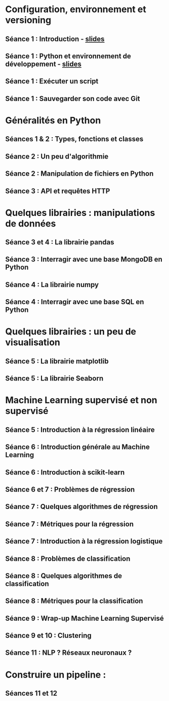 

# Configuration, environnement et versioning 
## Séance 1 : Introduction - [slides](https://selimmmm.github.io/hetic_m1_csb_public/introduction_m1_csb.pdf)
## Séance 1 : Python et environnement de développement - [slides](https://selimmmm.github.io/hetic_pmd_maths_public/m1_csb_01_python_et_env.pdf)
## Séance 1 : Exécuter un script
## Séance 1 : Sauvegarder son code avec Git
    
# Généralités en Python
## Séances 1 & 2 : Types, fonctions et classes
## Séance 2 : Un peu d'algorithmie
## Séance 2 : Manipulation de fichiers en Python
## Séance 3 : API et requêtes HTTP
   
# Quelques librairies : manipulations de données
## Séance 3 et 4 : La librairie pandas
## Séance 3 : Interragir avec une base MongoDB en Python
## Séance 4 : La librairie numpy
## Séance 4 : Interragir avec une base SQL en Python
        
# Quelques librairies : un peu de visualisation
## Séance 5 : La librairie matplotlib
## Séance 5 : La librairie Seaborn

    

# Machine Learning supervisé et non supervisé
## Séance 5 : Introduction à la régression linéaire
## Séance 6 : Introduction générale au Machine Learning
## Séance 6 : Introduction à scikit-learn
## Séance 6 et 7 : Problèmes de régression
## Séance 7 : Quelques algorithmes de régression
## Séance 7 : Métriques pour la régression
## Séance 7 : Introduction à la régression logistique
## Séance 8 : Problèmes de classification
## Séance 8 : Quelques algorithmes de classification
## Séance 8 : Métriques pour la classification
## Séance 9 : Wrap-up Machine Learning Supervisé
## Séance 9 et 10 : Clustering
## Séance 11 : NLP ? Réseaux neuronaux ? 
    
# Construire un pipeline :
## Séances 11 et 12 
